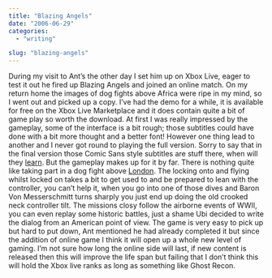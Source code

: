 ```yaml
---
title: "Blazing Angels"
date: "2006-06-29"
categories:
  - "writing"

slug: "blazing-angels"
---
```


<!-- [![](/images/177614792_5604bffe19_m.jpg)](https://flickr.com/photos/70011121@N00/177614792 "Blazing Angels") -->
During my visit to Ant’s the other day I set him up on Xbox Live, eager to test it out he fired up Blazing Angels and joined an online match. On my return home the images of dog fights above Africa were ripe in my mind, so I went out and picked up a copy. I’ve had the demo for a while, it is available for free on the Xbox Live Marketplace and it does contain quite a bit of game play so worth the download. At first I was really impressed by the gameplay, some of the interface is a bit rough; those subtitles could have done with a bit more thought and a better font! However one thing lead to another and I never got round to playing the full version. Sorry to say that in the final version those Comic Sans style subtitles are stuff there, when will they [learn](https://bancomicsans.com/). But the gameplay makes up for it by far. There is nothing quite like taking part in a dog fight above [London](https://static.flickr.com/76/177614802_f421836d35_o.jpg "Blazing Angels"). The locking onto and flying whilst locked on takes a bit to get used to and be prepared to lean with the controller, you can’t help it, when you go into one of those dives and Baron Von Messerschmitt turns sharply you just end up doing the old crooked neck controller tilt. The missions closy follow the airborne events of WWII, you can even replay some historic battles, just a shame Ubi decided to write the dialog from an American point of view. The game is very easy to pick up but hard to put down, Ant mentioned he had already completed it but since the addition of online game I think it will open up a whole new level of gaming. I’m not sure how long the online side will last, if new content is released then this will improve the life span but failing that I don’t think this will hold the Xbox live ranks as long as something like Ghost Recon.
